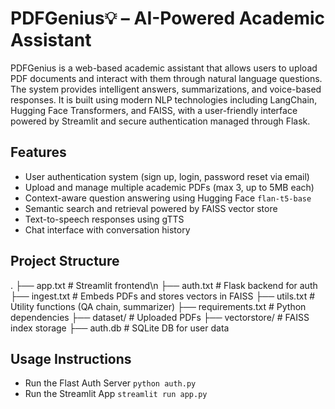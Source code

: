 # PDFGenius💡 – AI-Powered Academic Assistant

PDFGenius is a web-based academic assistant that allows users to upload PDF documents and interact with them through natural language questions. The system provides intelligent answers, summarizations, and voice-based responses. It is built using modern NLP technologies including LangChain, Hugging Face Transformers, and FAISS, with a user-friendly interface powered by Streamlit and secure authentication managed through Flask.

## Features

- User authentication system (sign up, login, password reset via email)
- Upload and manage multiple academic PDFs (max 3, up to 5MB each)
- Context-aware question answering using Hugging Face `flan-t5-base`
- Semantic search and retrieval powered by FAISS vector store
- Text-to-speech responses using gTTS
- Chat interface with conversation history

## Project Structure

.
├── app.txt                 # Streamlit frontend\n
├── auth.txt                # Flask backend for auth
├── ingest.txt              # Embeds PDFs and stores vectors in FAISS
├── utils.txt               # Utility functions (QA chain, summarizer)
├── requirements.txt        # Python dependencies
├── dataset/                # Uploaded PDFs
├── vectorstore/            # FAISS index storage
├── auth.db                 # SQLite DB for user data

## Usage Instructions  

- Run the Flast Auth Server `python auth.py`
- Run the Streamlit App `streamlit run app.py`
